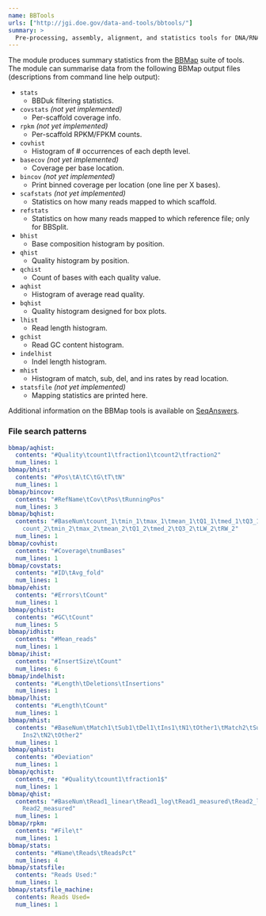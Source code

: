 ```yaml
---
name: BBTools
urls: ["http://jgi.doe.gov/data-and-tools/bbtools/"]
summary: >
  Pre-processing, assembly, alignment, and statistics tools for DNA/RNA sequencing reads
---
```


The module produces summary statistics from the
[BBMap](http://jgi.doe.gov/data-and-tools/bbtools/bb-tools-user-guide/) suite of tools.
The module can summarise data from the following BBMap output files
(descriptions from command line help output):

- `stats`
  - BBDuk filtering statistics.
- `covstats` _(not yet implemented)_
  - Per-scaffold coverage info.
- `rpkm` _(not yet implemented)_
  - Per-scaffold RPKM/FPKM counts.
- `covhist`
  - Histogram of # occurrences of each depth level.
- `basecov` _(not yet implemented)_
  - Coverage per base location.
- `bincov` _(not yet implemented)_
  - Print binned coverage per location (one line per X bases).
- `scafstats` _(not yet implemented)_
  - Statistics on how many reads mapped to which scaffold.
- `refstats`
  - Statistics on how many reads mapped to which reference file; only for BBSplit.
- `bhist`
  - Base composition histogram by position.
- `qhist`
  - Quality histogram by position.
- `qchist`
  - Count of bases with each quality value.
- `aqhist`
  - Histogram of average read quality.
- `bqhist`
  - Quality histogram designed for box plots.
- `lhist`
  - Read length histogram.
- `gchist`
  - Read GC content histogram.
- `indelhist`
  - Indel length histogram.
- `mhist`
  - Histogram of match, sub, del, and ins rates by read location.
- `statsfile` _(not yet implemented)_
  - Mapping statistics are printed here.

Additional information on the BBMap tools is available on
[SeqAnswers](http://seqanswers.com/forums/showthread.php?t=41057).

### File search patterns

```yaml
bbmap/aqhist:
  contents: "#Quality\tcount1\tfraction1\tcount2\tfraction2"
  num_lines: 1
bbmap/bhist:
  contents: "#Pos\tA\tC\tG\tT\tN"
  num_lines: 1
bbmap/bincov:
  contents: "#RefName\tCov\tPos\tRunningPos"
  num_lines: 3
bbmap/bqhist:
  contents: "#BaseNum\tcount_1\tmin_1\tmax_1\tmean_1\tQ1_1\tmed_1\tQ3_1\tLW_1\tRW_1\t\
    count_2\tmin_2\tmax_2\tmean_2\tQ1_2\tmed_2\tQ3_2\tLW_2\tRW_2"
  num_lines: 1
bbmap/covhist:
  contents: "#Coverage\tnumBases"
  num_lines: 1
bbmap/covstats:
  contents: "#ID\tAvg_fold"
  num_lines: 1
bbmap/ehist:
  contents: "#Errors\tCount"
  num_lines: 1
bbmap/gchist:
  contents: "#GC\tCount"
  num_lines: 5
bbmap/idhist:
  contents: "#Mean_reads"
  num_lines: 1
bbmap/ihist:
  contents: "#InsertSize\tCount"
  num_lines: 6
bbmap/indelhist:
  contents: "#Length\tDeletions\tInsertions"
  num_lines: 1
bbmap/lhist:
  contents: "#Length\tCount"
  num_lines: 1
bbmap/mhist:
  contents: "#BaseNum\tMatch1\tSub1\tDel1\tIns1\tN1\tOther1\tMatch2\tSub2\tDel2\t\
    Ins2\tN2\tOther2"
  num_lines: 1
bbmap/qahist:
  contents: "#Deviation"
  num_lines: 1
bbmap/qchist:
  contents_re: "#Quality\tcount1\tfraction1$"
  num_lines: 1
bbmap/qhist:
  contents: "#BaseNum\tRead1_linear\tRead1_log\tRead1_measured\tRead2_linear\tRead2_log\t\
    Read2_measured"
  num_lines: 1
bbmap/rpkm:
  contents: "#File\t"
  num_lines: 1
bbmap/stats:
  contents: "#Name\tReads\tReadsPct"
  num_lines: 4
bbmap/statsfile:
  contents: "Reads Used:"
  num_lines: 1
bbmap/statsfile_machine:
  contents: Reads Used=
  num_lines: 1
```
